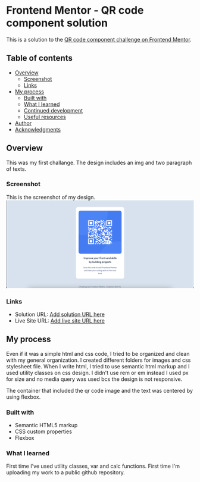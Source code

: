 # Frontend Mentor - QR code component solution

This is a solution to the [QR code component challenge on Frontend Mentor](https://www.frontendmentor.io/challenges/qr-code-component-iux_sIO_H).

## Table of contents

- [Overview](#overview)
  - [Screenshot](#screenshot)
  - [Links](#links)
- [My process](#my-process)
  - [Built with](#built-with)
  - [What I learned](#what-i-learned)
  - [Continued development](#continued-development)
  - [Useful resources](#useful-resources)
- [Author](#author)
- [Acknowledgments](#acknowledgments)

## Overview

This was my first challange. The design includes an img and two paragraph of texts.

### Screenshot

This is the screenshot of my design.
![](./screenshot.png)

### Links

- Solution URL: [Add solution URL here](https://your-solution-url.com)
- Live Site URL: [Add live site URL here](https://your-live-site-url.com)

## My process

Even if it was a simple html and css code, I tried to be organized and clean with my general organization. I created different folders for images and css stylesheet file. When I write html, I tried to use semantic html markup and I used utility classes on css design. I didn't use rem or em instead I used px for size and no media query was used bcs the design is not responsive.

The container that included the qr code image and the text was centered by using flexbox.

### Built with

- Semantic HTML5 markup
- CSS custom properties
- Flexbox

### What I learned

First time I've used utility classes, var and calc functions. First time I'm uploading my work to a public github repository.
